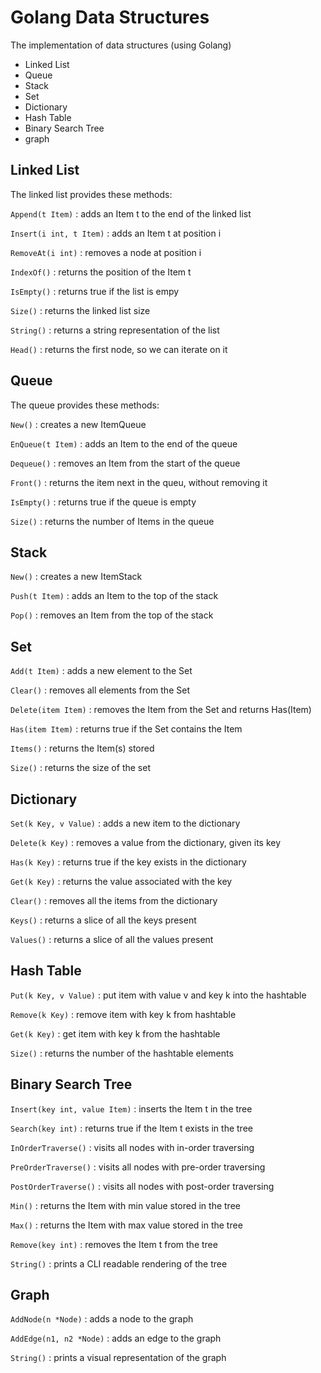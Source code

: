 # Golang Data Structures

The implementation of data structures (using Golang)

- Linked List
- Queue
- Stack
- Set
- Dictionary
- Hash Table
- Binary Search Tree
- graph

## Linked List

The linked list provides these methods:

`Append(t Item)` : adds an Item t to the end of the linked list

`Insert(i int, t Item)` : adds an Item t at position i

`RemoveAt(i int)` : removes a node at position i

`IndexOf()` : returns the position of the Item t

`IsEmpty()` : returns true if the list is empy

`Size()` : returns the linked list size

`String()` : returns a string representation of the list

`Head()` : returns the first node, so we can iterate on it

## Queue

The queue provides these methods:

`New()` : creates a new ItemQueue

`EnQueue(t Item)` : adds an Item to the end of the queue

`Dequeue()` : removes an Item from the start of the queue

`Front()` : returns the item next in the queu, without removing it

`IsEmpty()` : returns true if the queue is empty

`Size()` : returns the number of Items in the queue

## Stack

`New()` : creates a new ItemStack

`Push(t Item)` : adds an Item to the top of the stack

`Pop()` : removes an Item from the top of the stack

## Set

`Add(t Item)` : adds a new element to the Set

`Clear()` : removes all elements from the Set

`Delete(item Item)` : removes the Item from the Set and returns Has(Item)

`Has(item Item)` : returns true if the Set contains the Item

`Items()` : returns the Item(s) stored

`Size()` : returns the size of the set

## Dictionary

`Set(k Key, v Value)` : adds a new item to the dictionary

`Delete(k Key)` : removes a value from the dictionary, given its key

`Has(k Key)` : returns true if the key exists in the dictionary

`Get(k Key)` : returns the value associated with the key

`Clear()` : removes all the items from the dictionary

`Keys()` : returns a slice of all the keys present

`Values()` : returns a slice of all the values present

## Hash Table

`Put(k Key, v Value)` : put item with value v and key k into the hashtable

`Remove(k Key)` : remove item with key k from hashtable

`Get(k Key)` : get item with key k from the hashtable

`Size()` : returns the number of the hashtable elements

## Binary Search Tree

`Insert(key int, value Item)` : inserts the Item t in the tree

`Search(key int)` : returns true if the Item t exists in the tree

`InOrderTraverse()` : visits all nodes with in-order traversing

`PreOrderTraverse()` : visits all nodes with pre-order traversing

`PostOrderTraverse()` : visits all nodes with post-order traversing

`Min()` : returns the Item with min value stored in the tree

`Max()` : returns the Item with max value stored in the tree

`Remove(key int)` : removes the Item t from the tree

`String()` : prints a CLI readable rendering of the tree

## Graph

`AddNode(n *Node)` : adds a node to the graph

`AddEdge(n1, n2 *Node)` : adds an edge to the graph

`String()` : prints a visual representation of the graph